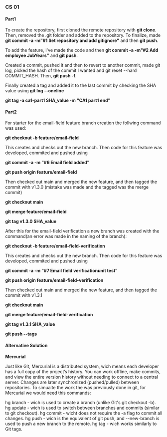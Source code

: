 ### CS 01

#### Part1
To create the repository, first cloned the remote repository with **git clone**.
Then, removed the .git folder and added to the repository.
To finalize, made **git commit -a -m"#1 Set repository and add gitignore"** and then **git push**.

To add the feature, I've made the code and then **git commit -a -m"#2 Add employee JobYears"** and **git push**.

Created a commit, pushed it and then to revert to another commit, made git log, picked the hash of the commit I wanted and git reset --hard COMMIT_HASH. Then, **git push -f**.

Finally created a tag and added it to the last commit by checking the SHA value using **git log --oneline**

**git tag -a ca1-part1 SHA_value -m "CA1 part1 end"**

#### Part2
For starter for the email-field feature branch creation the follwing command was used:

**git checkout -b feature/email-field**

This creates and checks out the new branch. Then code for this feature was developed, commited and pushed using

**git commit -a -m "#6 Email field added"**

**git push origin feature/email-field**

Then checked out main and merged the new feature, and then tagged the commit with v1.3.0 (mistake was made and the tagged was the merge commit)

**git checkout main**

**git merge feature/email-field**

**git tag v1.3.0 SHA_value**

After this for the email-field verification a new branch was created with the command(an error was made in the naming of the branch):

**git checkout -b feature/email-field-verification**

This creates and checks out the new branch. Then code for this feature was developed, commited and pushed using

**git commit -a -m "#7 Email field verificationunit test"**

**git push origin feature/email-field-verification**

Then checked out main and merged the new feature, and then tagged the commit with v1.3.1

**git checkout main**

**git merge feature/email-field-verification**

**git tag v1.3.1 SHA_value**

**git push --tags**

#### Alternative Solution

**Mercurial**

Just like Git, Mercurial is a distributed system, wich means each developer has a full copy of the project’s history. You can work offline, make commits, and view the entire version history without needing to connect to a central server. Changes are later synchronized (pushed/pulled) between repositories.
To simualte the work the was previously done in git, for Mercurial we would need this commands:

hg branch - wich is used to create a branch (unlike Git's git checkout -b).
hg update - wich is used to switch between branches and commits (similar to git checkout).
hg commit - wicht does not require the -a flag to commit all changes.
hg push - wich is the equivalent of git push, and --new-branch is used to push a new branch to the remote.
hg tag - wich works similarly to Git tags.
